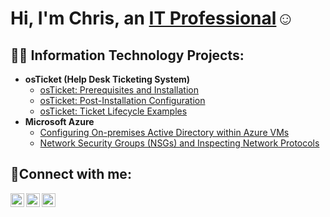 <h1>Hi, I'm Chris, an <a href="https://www.linkedin.com/in/christopher-sherman-35548a259/">IT Professional</a>☺</h1>

<h2>👨‍💻 Information Technology Projects:</h2>

- <b>osTicket (Help Desk Ticketing System)</b>
  - [osTicket: Prerequisites and Installation](https://github.com/Christophersherman/osticket-prereqs)
  - [osTicket: Post-Installation Configuration](https://github.com/Christophersherman/post-install-config)
  - [osTicket: Ticket Lifecycle Examples](https://github.com/Christophersherman/ticket-lifecycle)
- <b>Microsoft Azure</b>
  - [Configuring On-premises Active Directory within Azure VMs](https://github.com/Christophersherman/configure-ad)
  - [Network Security Groups (NSGs) and Inspecting Network Protocols](https://github.com/Christophersherman/azure-network-protocols)

<h2>🤳Connect with me:</h2>

[<img align="left" alt="Josh | Twitter" width="22px" src="https://cdn.jsdelivr.net/npm/simple-icons@v3/icons/twitter.svg" />][twitter]
[<img align="left" alt="Josh | LinkedIn" width="22px" src="https://cdn.jsdelivr.net/npm/simple-icons@v3/icons/linkedin.svg" />][linkedin]
[<img align="left" alt="Josh | Instagram" width="22px" src="https://cdn.jsdelivr.net/npm/simple-icons@v3/icons/instagram.svg" />][instagram]

[twitter]: https://twitter.com/
[instagram]: https://www.instagram.com/
[linkedin]: https://linkedin.com/in/christophersherman
